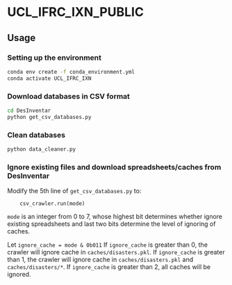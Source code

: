 # UCL_IFRC_IXN_PUBLIC

## Usage

### Setting up the environment

```bash
conda env create -f conda_environment.yml
conda activate UCL_IFRC_IXN
```

### Download databases in CSV format

```bash
cd DesInventar
python get_csv_databases.py
```

### Clean databases

```bash
python data_cleaner.py
```

### Ignore existing files and download spreadsheets/caches from DesInventar
Modify the 5th line of `get_csv_databases.py` to:
```
    csv_crawler.run(mode)
```
`mode` is an integer from 0 to 7, whose highest bit determines whether ignore
existing spreadsheets and last two bits determine the level of ignoring of
caches.

Let `ignore_cache = mode & 0b011`
If `ignore_cache` is greater than 0, the crawler will ignore cache in 
`caches/disasters.pkl`. If `ignore_cache` is greater than 1, the crawler will 
ignore cache in `caches/disasters.pkl` and `caches/disasters/*`. 
If `ignore_cache` is greater than 2, all caches will be ignored.